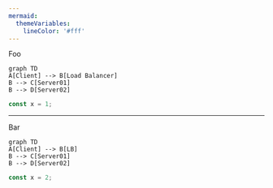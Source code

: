 ```yaml
---
mermaid:
  themeVariables:
    lineColor: '#fff'
---
```


Foo

```mermaid
graph TD
A[Client] --> B[Load Balancer]
B --> C[Server01]
B --> D[Server02]
```

```js
const x = 1;
```

---

Bar

```mermaid
graph TD
A[Client] --> B[LB]
B --> C[Server01]
B --> D[Server02]
```

```js
const x = 2;
```
